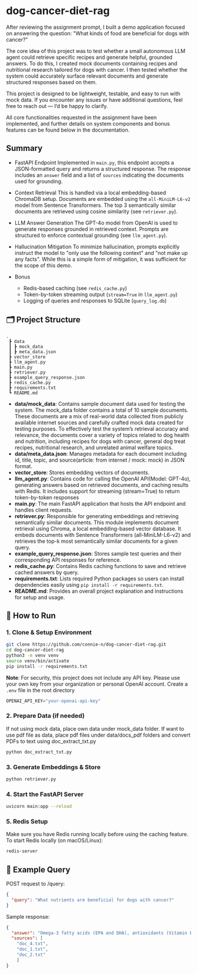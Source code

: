 # dog-cancer-diet-rag
After reviewing the assignment prompt, I built a demo application focused on answering the question:
"What kinds of food are beneficial for dogs with cancer?"

The core idea of this project was to test whether a small autonomous LLM agent could retrieve specific recipes and generate helpful, grounded answers. To do this, I created mock documents containing recipes and nutritional research tailored for dogs with cancer. I then tested whether the system could accurately surface relevant documents and generate structured responses based on them.

This project is designed to be lightweight, testable, and easy to run with mock data. If you encounter any issues or have additional questions, feel free to reach out — I’d be happy to clarify.

All core functionalities requested in the assignment have been implemented, and further details on system components and bonus features can be found below in the documentation.


## Summary
- FastAPI Endpoint
Implemented in `main.py`, this endpoint accepts a JSON-formatted query and returns a structured response. The response includes an `answer` field and a list of `sources` indicating the documents used for grounding.

- Context Retrieval
This is handled via a local embedding-based ChromaDB setup. Documents are embedded using the `all-MiniLM-L6-v2` model from Sentence Transformers. The top 3 semantically similar documents are retrieved using cosine similarity (see `retriever.py`).

- LLM Answer Generation
The GPT-4o model from OpenAI is used to generate responses grounded in retrieved context. Prompts are structured to enforce contextual grounding (see `llm_agent.py`).

- Hallucination Mitigation
To minimize hallucination, prompts explicitly instruct the model to "only use the following context" and "not make up any facts". While this is a simple form of mitigation, it was sufficient for the scope of this demo.

- Bonus 
    - Redis-based caching (see `redis_cache.py`)
    - Token-by-token streaming output (`stream=True` in `llm_agent.py`)
    - Logging of queries and responses to SQLite (`query_log.db`)

## 🗂️ Project Structure
```
.
 ┣ data
 ┃ ┣ mock_data
 ┃ ┣ meta_data.json
 ┣ vector_store
 ┣ llm_agent.py
 ┣ main.py
 ┣ retriever.py
 ┣ example_query_response.json
 ┣ redis_cache.py
 ┣ requirements.txt
 ┗ README.md
```
- **data/mock_data**: Contains sample document data used for testing the system. The mock_data folder contains a total of 10 sample documents. These documents are a mix of real-world data collected from publicly available internet sources and carefully crafted mock data created for testing purposes. To effectively test the system’s retrieval accuracy and relevance, the documents cover a variety of topics related to dog health and nutrition, including recipes for dogs with cancer, general dog treat recipes, nutritional research, and unrelated animal welfare topics.    
- **data/meta_data.json**: Manages metadata for each document including id, title, topic, and source(article: from internet / mock: mock) in JSON format. 
- **vector_store**: Stores embedding vectors of documents.
- **llm_agent.py**: Contains code for calling the OpenAI API(Model: GPT-4o), generating answers based on retrieved documents, and caching results with Redis. It includes support for streaming (stream=True) to return token-by-token responses 
- **main.py**: The main FastAPI application that hosts the API endpoint and handles client requests.  
- **retriever.py**: Responsible for generating embeddings and retrieving semantically similar documents. This module implements document retrieval using Chroma, a local embedding-based vector database. It embeds documents with Sentence Transformers (all-MiniLM-L6-v2) and retrieves the top-k most semantically similar documents for a given query.
- **example_query_response.json**: Stores sample test queries and their corresponding API responses for reference. 
- **redis_cache.py**: Contains Redis caching functions to save and retrieve cached answers by query.  
- **requirements.txt**: Lists required Python packages so users can install dependencies easily using `pip install -r requirements.txt`.  
- **README.md**: Provides an overall project explanation and instructions for setup and usage.



## 🚀 How to Run
### 1. Clone & Setup Environment
```bash
git clone https://github.com/connie-n/dog-cancer-diet-rag.git
cd dog-cancer-diet-rag
python3 -m venv venv
source venv/bin/activate
pip install -r requirements.txt
```
**Note**: For security, this project does not include any API key. Please use your own key from your organization or personal OpenAI account.
Create a `.env` file in the root directory

```python
OPENAI_API_KEY="your-openai-api-key"
```

### 2. Prepare Data (if needed)
If not using mock data, place own data under mock_data folder. 
If want to use pdf file as data, place pdf files under data/docs_pdf folders and convert PDFs to text using doc_extract_txt.py
```bash
python doc_extract_txt.py
```

### 3. Generate Embeddings & Store
```bash
python retriever.py
```

### 4. Start the FastAPI Server
```bash
uvicorn main:app --reload
```

### 5. Redis Setup
Make sure you have Redis running locally before using the caching feature.  
To start Redis locally (on macOS/Linux):
```bash
redis-server
```

## 🧪 Example Query
POST request to /query:
```json
{
  "query": "What nutrients are beneficial for dogs with cancer?"
}
```

Sample response:
```json
{
  "answer": "Omega-3 fatty acids (EPA and DHA), antioxidants (Vitamin E, Vitamin C, Selenium), high-quality protein, glutamine, and low glycemic index carbohydrates are beneficial for dogs with cancer. These nutrients support immune function, reduce inflammation, and help maintain energy and muscle mass.",
  "sources": [
    "doc_4.txt",
    "doc_1.txt",
    "doc_2.txt"
    ]
}
```